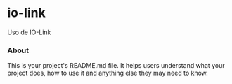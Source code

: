 io-link
=======

Uso de IO-Link

### About

This is your project's README.md file. It helps users understand what your
project does, how to use it and anything else they may need to know.